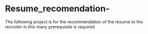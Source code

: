 # Resume_recomendation-
The following project is for the recommendation of the resume to the recruiter in this many prerequisite is required 
